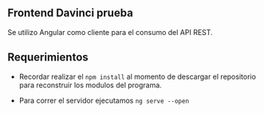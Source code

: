
## Frontend Davinci prueba
Se utilizo Angular como cliente para el consumo del API REST.

## Requerimientos

* Recordar realizar el ```npm install``` al momento de descargar el repositorio para reconstruir los modulos del programa.
    
* Para correr el servidor ejecutamos ```ng serve --open```

